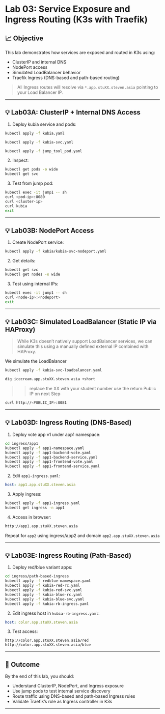 # Lab 03: Service Exposure and Ingress Routing (K3s with Traefik)

## 📈 Objective

This lab demonstrates how services are exposed and routed in K3s using:

* ClusterIP and internal DNS
* NodePort access
* Simulated LoadBalancer behavior
* Traefik Ingress (DNS-based and path-based routing)

> All Ingress routes will resolve via `*.app.stuXX.steven.asia` pointing to your Load Balancer IP.

---

## 💡 Lab03A: ClusterIP + Internal DNS Access

1. Deploy kubia service and pods:

```bash
kubectl apply -f kubia.yaml
```

```bash 
kubectl apply -f kubia-svc.yaml
```

```bash 
kubectl apply -f jump_tool_pod.yaml
```

2. Inspect:

```bash
kubectl get pods -o wide
kubectl get svc
```

3. Test from jump pod:

```bash
kubectl exec -it jump1 -- sh
curl <pod-ip>:8080
curl <cluster-ip>
curl kubia
exit
```

---

## 💡 Lab03B: NodePort Access

1. Create NodePort service:

```bash
kubectl apply -f kubia/kubia-svc-nodeport.yaml
```

2. Get details:

```bash
kubectl get svc
kubectl get nodes -o wide
```

3. Test using internal IPs:

```bash
kubectl exec -it jump1 -- sh
curl <node-ip>:<nodeport>
exit
```

---

## 💡 Lab03C: Simulated LoadBalancer (Static IP via HAProxy)

> While K3s doesn’t natively support LoadBalancer services, we can simulate this using a manually defined external IP combined with HAProxy.

We simulate the LoadBalancer 

```bash 
kubectl apply -f kubia-svc-loadbalancer.yaml
```

```bash 
dig icecream.app.stuXX.steven.asia +short 
```
>> replace the XX with your student number
>> use the return Public IP on next Step 

```bash 
curl http://<PUBLIC_IP>:8081
```

---

## 💡 Lab03D: Ingress Routing (DNS-Based)

1. Deploy vote app v1 under app1 namespace:

```bash
cd ingress/app1
kubectl apply -f app1-namespace.yaml
kubectl apply -f app1-backend-vote.yaml
kubectl apply -f app1-backend-service.yaml
kubectl apply -f app1-frontend-vote.yaml
kubectl apply -f app1-frontend-service.yaml
```

2. Edit `app1-ingress.yaml`:

```yaml
host: app1.app.stuXX.steven.asia
```

3. Apply ingress:

```bash
kubectl apply -f app1-ingress.yaml
kubectl get ingress -n app1
```

4. Access in browser:

```bash
http://app1.app.stuXX.steven.asia
```

Repeat for `app2` using ingress/app2 and domain `app2.app.stuXX.steven.asia`

---

## 💡 Lab03E: Ingress Routing (Path-Based)

1. Deploy red/blue variant apps:

```bash
cd ingress/path-based-ingress
kubectl apply -f redblue-namespace.yaml
kubectl apply -f kubia-red-rc.yaml
kubectl apply -f kubia-red-svc.yaml
kubectl apply -f kubia-blue-rc.yaml
kubectl apply -f kubia-blue-svc.yaml
kubectl apply -f kubia-rb-ingress.yaml
```

2. Edit ingress host in `kubia-rb-ingress.yaml`:

```yaml
host: color.app.stuXX.steven.asia
```

3. Test access:

```
http://color.app.stuXX.steven.asia/red
http://color.app.stuXX.steven.asia/blue
```

---

## 🔐 Outcome

By the end of this lab, you should:

* Understand ClusterIP, NodePort, and Ingress exposure
* Use jump pods to test internal service discovery
* Route traffic using DNS-based and path-based Ingress rules
* Validate Traefik’s role as Ingress controller in K3s

---
